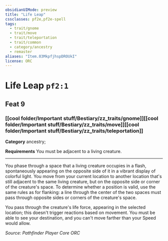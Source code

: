 ```yaml
---
obsidianUIMode: preview
title: "Life Leap"
cssclasses: pf2e,pf2e-spell
tags:
  - trait/gnome
  - trait/move
  - trait/teleportation
  - trait/common
  - category/ancestry
  - remaster
aliases: "Item.03MkpfjhspDROUkI"
license: ORC
---
```

# Life Leap `pf2:1`
## Feat 9
### [[cool folder/Important stuff/Bestiary/zz_traits/gnome]][[cool folder/Important stuff/Bestiary/zz_traits/move]][[cool folder/Important stuff/Bestiary/zz_traits/teleportation]]

**Category** ancestry; 




**Requirements** You must be adjacent to a living creature.

* * *

You phase through a space that a living creature occupies in a flash, spontaneously appearing on the opposite side of it in a vibrant display of colorful light. You move from your current location to another location that's still adjacent to the same living creature, but on the opposite side or corner of the creature's space. To determine whether a position is valid, use the same rules as for flanking: a line through the center of the two spaces must pass through opposite sides or corners of the creature's space.

You pass through the creature's life force, appearing in the selected location; this doesn't trigger reactions based on movement. You must be able to see your destination, and you can't move farther than your Speed would allow.

*Source: Pathfinder Player Core*
*ORC*